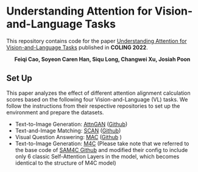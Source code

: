 # Understanding Attention for Vision-and-Language Tasks
This repository contains code for the paper [Understanding Attention for Vision-and-Language Tasks](https://arxiv.org/abs/2208.08104) published in **COLING 2022**.

__<p align="center">Feiqi Cao, Soyeon Caren Han, Siqu Long, Changwei Xu, Josiah Poon</p>__

## Set Up
This paper analyzes the effect of different attention alignment calculation scores based on the following four Vision-and-Language (VL) tasks. We follow the instructions from their respective repositories to set up the environment and prepare the datasets.

- Text-to-Image Generation: [AttnGAN](https://openaccess.thecvf.com/content_cvpr_2018/papers/Xu_AttnGAN_Fine-Grained_Text_CVPR_2018_paper.pdf) ([Github](https://github.com/taoxugit/AttnGAN))
- Text-and-Image Matching: [SCAN](https://arxiv.org/pdf/1803.08024.pdf) ([Github](https://github.com/kuanghuei/SCAN))
- Visual Question Answering: [MAC](https://arxiv.org/pdf/1803.03067.pdf) ([Github](https://github.com/stanfordnlp/mac-network) )
- Text-to-Image Generation: [M4C](https://arxiv.org/pdf/1911.06258.pdf) (Please take note that we referred to the base code of [SAM4C Github](https://github.com/yashkant/sam-textvqa) and modified their config to include only 6 classic Self-Attention Layers in the model, which becomes identical to the structure of M4C model)
